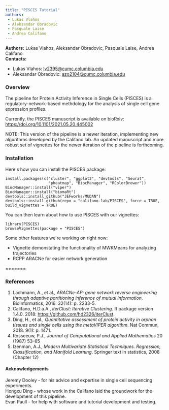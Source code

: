 ```yaml
---
title: "PISCES Tutorial"
authors: 
 - Lukas Vlahos
 - Aleksandar Obradovic
 - Pasquale Laise
 - Andrea Califano
---
```

**Authors:** Lukas Vlahos, Aleksandar Obradovic, Pasquale Laise, Andrea Califano  
**Contacts:**

* Lukas Vlahos: lv2395@cumc.columbia.edu
* Aleksandar Obradovic: azo2104@cumc.columbia.edu

### Overview

The pipeline for Protein Activity Inference in Single Cells (PISCES) is a regulatory-network-based methdology for the analysis of single cell gene expression profiles.

Currently, the PISCES manuscript is available on bioRxiv: https://doi.org/10.1101/2021.05.20.445002

NOTE: This version of the pipeline is a newer iteration, implementing new algorithms developed by the Califano lab. An updated manuscript and more robust set of vignettes for the newer iteration of the pipeline is forthcoming.

### Installation

Here's how you can install the PISCES package:

```
install.packages(c("cluster", "ggplot2", "devtools", "Seurat", 
                   "pheatmap", "BiocManager", "RColorBrewer"))
BiocManager::install("viper")
BiocManager::install("biomaRt")
devtools::install_github("JEFworks/MUDAN")
devtools::install_github(repo = "califano-lab/PISCES", force = TRUE, build_vignettes = TRUE)
```
You can then learn about how to use PISCES with our vignettes:

```
library(PISCES)
browseVignettes(package = "PISCES")
```

Some other features we're working on right now:
* Vignette demonstating the functionality of MWKMeans for analyzing trajectories
* RCPP ARACNe for easier network generation

=======
### References

1.	Lachmann, A., et al., *ARACNe-AP: gene network reverse engineering through adaptive partitioning inference of mutual information*. Bioinformatics, 2016. 32(14): p. 2233-5.  
2.	Califano, H.D.a.A., *iterClust: Iterative Clustering*. R package version 1.4.0. 2018: https://github.com/hd2326/iterClust.  
3.	Ding, H., et al., *Quantitative assessment of protein activity in orphan tissues and single cells using the metaVIPER algorithm*. Nat Commun, 2018. 9(1): p. 1471.  
4.  Rosseeuw, P.J., *Journal of Computational and Applied Mathematics* 20 (1987) 53-65  
5.  Izenman, A.J., *Modern Multivariate Statistical Techniques. Regression, Classification, and Manifold Learning*. Springer text in statistics, 2008 (Chapter 12)

#### Acknowledgements

Jeremy Dooley - for his advice and expertise in single cell sequencing experiments.  
Hongxu Ding - whose work in the Califano laid the groundwork for the development of this pipeline.  
Evan Paull - for help with software and tutorial development and testing.

